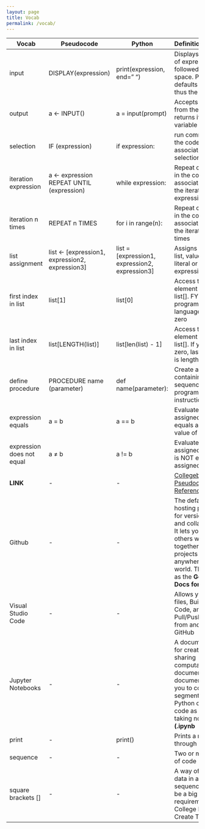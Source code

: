 ```yaml
---
layout: page
title: Vocab
permalink: /vocab/
---
```


| Vocab       | Pseudocode  | Python      | Definition/Purpose |
| ----------- | ----------- | ----------- | ----------         |
| input       | DISPLAY(expression)       | print(expression, end=” “)            | Displays the value of expression, followed by a space. Python defaults to newline, thus the end=” “                   |
| output      | a ← INPUT()	| a = input(prompt)	| Accepts a value from the user and returns it to the variable a |
| selection | IF (expression) | if expression: | run commands in the code block associated with the selection         |
| iteration expression   | a ← expression REPEAT UNTIL (expression) | while expression: | Repeat commands in the code block associated withe the iteration while expression is true       |
| iteration n times      | REPEAT n TIMES | for i in range(n): | Repeat commands in the code block associated withe the iteration n times |
| list assignment      | list ← [expression1, expression2, expression3]	| list = [expression1, expression2, expression3]	| Assigns 3 values to list, value can be literal or expressions |
| first index in list      | list[1] |	list[0] |	Access the 1st element in the list[]. FYI, most programming languages start at zero |
| last index in list      | list[LENGTH(list)] | list[len(list) - 1] | Access the last element in the list[]. If you start at zero, last element is length - 1. |
| define procedure     | PROCEDURE name (parameter) | def name(parameter): | Create a procedure containing a sequence of programming instructions |
| expression equals     | a = b | a == b | Evaluate if assigned value of a equals assigned value of b |
| expression does not equal     | a ≠ b | a != b | Evaluate if assigned value of a is NOT equal to assigned value of b |
| **LINK**    | -        | -         | [Collegeboard Pseudocode Reference](https://apcentral.collegeboard.org/media/pdf/ap-computer-science-principles-exam-reference-sheet.pdf)                   |
| Github     | -        | -           | The defacto hosting platform for version control and collaboration. It lets you and others work together on projects from anywhere in the world. Think of it as the **Google Docs for Coders.**                   |
| Visual Studio Code      | -        | -            | Allows you to Edit files, Build your Code, and Pull/Push Code from and to the GitHub                   |
| Jupyter Notebooks     | - | - | A document format for creating and sharing computational documents. These documents allow you to compute segments of Python or Java code as you are taking notes. **(.ipynb**|
| print     | - | print() | Prints a message through Python |
| sequence    | - | - | Two or more lines of code |
| square brackets [] | - | - | A way of grouping data in an ordered sequence, and will be a big part of the requirement for the College Board Create Task project |
